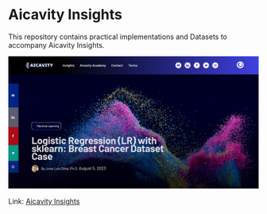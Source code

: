 # Aicavity Insights

This repository contains practical implementations and Datasets to accompany Aicavity Insights.

![My animated logo](aicavity-insights.jpg)

Link: [Aicavity Insights](https://aicavity.com/insights)
